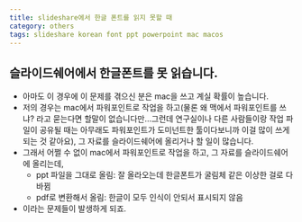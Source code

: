 ```yaml
---
title: slideshare에서 한글 폰트를 읽지 못할 때 
category: others
tags: slideshare korean font ppt powerpoint mac macos
---
```


## 슬라이드쉐어에서 한글폰트를 못 읽습니다.

- 아마도 이 경우에 이 문제를 겪으신 분은 mac을 쓰고 계실 확률이 높습니다. 
- 저의 경우는 mac에서 파워포인트로 작업을 하고(물론 왜 맥에서 파워포인트를 쓰냐? 라고 묻는다면 할말이 없습니다만...그런데 연구실이나 다른 사람들이랑 작업 파일이 공유될 때는 아무래도 파워포인트가 도미넌트한 툴이다보니까 이걸 많이 쓰게 되는 것 같아요), 그 자료를 슬라이드쉐어에 올리거나 할 일이 많습니다. 
- 그래서 어쩔 수 없이 mac에서 파워포인트로 작업을 하고, 그 자료를 슬라이드쉐어에 올리는데, 
    - ppt 파일을 그대로 올림: 잘 올라오는데 한글폰트가 굴림체 같은 이상한 걸로 다 바뀜
    - pdf로 변환해서 올림: 한글이 모두 인식이 안되서 표시되지 않음 
- 이라는 문제들이 발생하게 되죠. 